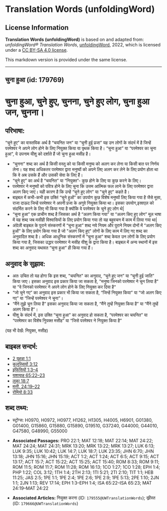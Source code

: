 # Translation Words (unfoldingWord)

## License Information

**Translation Words (unfoldingWord)** is based on and adapted from: _unfoldingWord® Translation Words_, [unfoldingWord](https://unfoldingword.org/utw), 2022, which is licensed under a [CC BY-SA 4.0 license](https://creativecommons.org/licenses/by-sa/4.0/legalcode.en).

This markdown version is provided under the same license.



--------------------------------

## चुना हुआ (id: 179769)

चुना हुआ, चुने हुए, चुनना, चुने हुए लोग, चुना हुआ जन, चुनना।
============================================================

परिभाषा:
--------

“चुने हुए” का वास्तविक अर्थ है “चयनित जन” या “चुनी हुई प्रजा” यह उन लोगों के संदर्भ में है जिन्हें परमेश्वर ने अपने लोग होने के लिए नियुक्त किया या पृथक किया है। “चुना हुआ” या “परमेश्वर का चुना हुआ”, ये उपनाम यीशु को दर्शाते हैं जो चुना हुआ मसीह है।

* “चुनना” शब्द का अर्थ है किसी वस्तु को या किसी मनुष्य को अलग कर लेना या किसी बात पर निर्णय लेना। यह शब्द अधिकतर परमेश्वर द्वारा मनुष्यों को अपने लिए अलग कर लेने के लिए प्रयोग होता था कि वे अब उसके हैं और उसकी सेवा के लिए हैं।
* “चुने हुए” का अर्थ है “चयनित” या “नियुक्त”\- कुछ होने के लिए या कुछ करने के लिए।
* परमेश्वर ने मनुष्यों को पवित्र होने के लिए चुना कि उत्तम आत्मिक फल लाने के लिए परमेश्वर द्वारा अलग किए जाएं। यही कारण है कि उन्हें “चुने हुए लोग” या "चुने हुए" कहते है।
* बाइबल में कभी\-कभी इस उक्तिं “चुने हुओं” का उपयोग कुछ विशेष मनुष्यों लिए किया गया है जैसे मूसा, राजा दाऊद जिन्हें परमेश्वर ने अपनी प्रजा के अगुवे नियुक्त किया था। इसका उपयोग,इस्राएल को संदर्भित करने के लिए भी किया गया है क्योंकि वे परमेश्वर के चुने हुए लोग थे\|
* “चुना हुआ” एक प्राचीन शब्द है जिसका अर्थ है “अलग किया गया” या “अलग किए हुए लोग” मूल भाषा में यह शब्द जब मसीही विश्वासियों के लिए प्रयोग किया गया तो यह बहुवचन में काम में लिया गया था\|
* अंग्रेज़ी बाइबल के पुराने संस्करणों में “चुना हुआ” शब्द नये नियम और पुराने नियम दोनों में “अलग किए हुओं” के लिए प्रयोग किया गया है जो "अलग किए हुए" लोगों के लिए काम में लिए गए शब्द का अनुवादित शब्द है। अधिक आधुनिक संस्करणों में “चुना हुआ” शब्द केवल उन लोगों के लिए प्रयोग किया गया है, जिसका उद्धार परमेश्वर ने मसीह यीशु के द्वारा किया है। बाइबल में अन्य स्थानों में इस शब्द का अनुवाद यथावत “चुना हुआ” ही किया गया हैं।

अनुवाद के सुझाव:
----------------

* अतः उचित तो यह होगा कि इस शब्द, "चयनित" का अनुवाद, “चुने हुए जन” या “चुनी हुई जाति” किया जाए। इसका अनुवाद इस प्रकार किया जा सकता है, "मनुष्य जिनको परमेश्वर ने चुन लिया है" या "वे जिनको परमेश्वर ने अपने लोग होने के लिए नियुक्त कर दिया है"
* “जो चुने गए” का अनुवाद इस प्रकार भी किया जा सकता है, “जिन्हें नियुक्त किया” या “जो अलग किए गए” या “जिन्हें परमेश्वर ने चुना”।
* “मैंने तुझे चुन लिया है” इसका अनुवाद किया जा सकता है, “मैंने तुम्हें नियुक्त किया है” या “मैंने तुम्हें अलग किया है”।
* यीशु के संदर्भ में, इस उक्ति “चुना हुआ” का अनुवाद हो सकता है, “परमेश्वर का चयनित” या “परमेश्वर का विशेष निुयक्त मसीह” या “जिसे परमेश्वर ने नियुक्त किया है”

(यह भी देखें: नियुक्त, मसीह)

बाइबल सन्दर्भ:
--------------

* [2 यूहन्ना 1:1](https://ref.ly/2John0:0)
* [कुलुस्सियों 3:12](https://ref.ly/Col3:12)
* [इफिसियों 1:3–4](https://ref.ly/Eph1:3-Eph1:4)
* [यशायाह 65:22–23](https://ref.ly/Isa65:22-Isa65:23)
* [लूका 18:7](https://ref.ly/Luke18:7)
* [मत्ती. 24:19–22](https://ref.ly/Matt24:19-Matt24:22)
* [रोमियो 8:33](https://ref.ly/Rom8:33)

शब्द तथ्य:
----------

* स्ट्रोंग्स: H0970, H0972, H0977, H1262, H1305, H4005, H6901, G01380, G01400, G15860, G15880, G15890, G19510, G37240, G44000, G44010, G47580, G48990, G55000

* **Associated Passages:** PRO 22:1; MAT 12:18; MAT 22:14; MAT 24:22; MAT 24:24; MAT 24:31; MRK 13:20; MRK 13:22; MRK 13:27; LUK 6:13; LUK 9:35; LUK 10:42; LUK 14:7; LUK 18:7; LUK 23:35; JHN 6:70; JHN 13:18; JHN 15:16; JHN 15:19; ACT 1:2; ACT 1:24; ACT 6:5; ACT 9:15; ACT 13:17; ACT 15:7; ACT 15:22; ACT 15:25; ACT 15:40; ROM 8:33; ROM 9:11; ROM 11:5; ROM 11:7; ROM 11:28; ROM 16:13; 1CO 1:27; 1CO 1:28; EPH 1:4; PHP 1:22; COL 3:12; 1TH 1:4; 2TH 2:13; 1TI 5:21; 2TI 2:10; TIT 1:1; HEB 11:25; JAS 2:5; 1PE 1:1; 1PE 2:4; 1PE 2:6; 1PE 2:9; 1PE 5:13; 2PE 1:10; 2JN 1:1; 2JN 1:13; REV 17:14; EPH 1:3–EPH 1:4; ISA 65:22–ISA 65:23; MAT 24:19–MAT 24:22
* **Associated Articles:** नियुक्त करना (ID: `179555@UWTranslationWords`); ख्रीस्त (ID: `179666@UWTranslationWords`)


